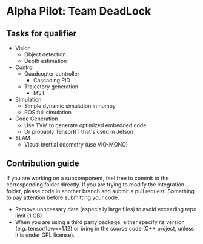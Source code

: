 # Alpha Pilot: Team DeadLock

## Tasks for qualifier
* Vision
    * Object detection
    * Depth estimation
* Control
    * Quadcopter controller
        * Cascading PID
    * Trajectory generation
        * MST
* Simulation
    * Simple dynamic simulation in numpy
    * ROS full simulation
* Code Generation
    * Use TVM to generate optimized embedded code
    * Or probably TensorRT that's used in Jetson
* SLAM
    * Visual inertial odometry (use VIO-MONO)
    
## Contribution guide
If you are working on a subcomponent, feel free to commit to the corresponding folder directly. If you are trying to modify the integration folder, please code in another branch and submit a pull request. Something to pay attention before submitting your code.

* Remove unncessary data (especially large files) to avoid exceeding repo limit (1 GB)
* When you are using a third party package, either specify its version (e.g. tensorflow==1.12) or bring in the source code (C++ project, unless it is under GPL license).
